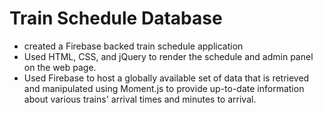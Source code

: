 # Train Schedule Database
<ul><li> created a Firebase backed train schedule application</li>
<li>Used HTML, CSS, and jQuery to render the schedule and admin panel on the web page.</li>
<li>Used Firebase to host a globally available set of data that is retrieved and manipulated using Moment.js to provide up-to-date information about various trains' arrival times and minutes to arrival.</li></ul>
